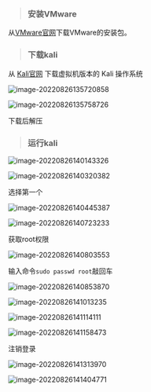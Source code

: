 > ### 安装VMware

从[VMware官网](https://www.vmware.com/cn/products/workstation-pro/workstation-pro-evaluation.html)下载VMware的安装包。

> ### 下载kali

从 [Kali官网](https://www.kali.org/get-kali/) 下载虚拟机版本的 Kali 操作系统

![image-20220826135720858](https://raw.githubusercontent.com/1027978777/mybed/main/img/202208261357030.png)

![image-20220826135758726](https://raw.githubusercontent.com/1027978777/mybed/main/img/202208261357757.png)

下载后解压

> ### 运行kali

![image-20220826140143326](https://raw.githubusercontent.com/1027978777/mybed/main/img/202208261401348.png)

![image-20220826140320382](https://raw.githubusercontent.com/1027978777/mybed/main/img/202208261403408.png)

选择第一个

![image-20220826140445387](https://raw.githubusercontent.com/1027978777/mybed/main/img/202208261404448.png)

![image-20220826140723233](https://raw.githubusercontent.com/1027978777/mybed/main/img/202208261407265.png)

获取root权限

![image-20220826140803553](https://raw.githubusercontent.com/1027978777/mybed/main/img/202208261408593.png)

输入命令`sudo passwd root`敲回车

![image-20220826140853870](https://raw.githubusercontent.com/1027978777/mybed/main/img/202208261408912.png)

![image-20220826141013235](https://raw.githubusercontent.com/1027978777/mybed/main/img/202208261410285.png)

![image-20220826141114111](https://raw.githubusercontent.com/1027978777/mybed/main/img/202208261411155.png)

![image-20220826141158473](https://raw.githubusercontent.com/1027978777/mybed/main/img/202208261411495.png)

注销登录

![image-20220826141313970](https://raw.githubusercontent.com/1027978777/mybed/main/img/202208261413092.png)

![image-20220826141404771](https://raw.githubusercontent.com/1027978777/mybed/main/img/202208261414809.png)